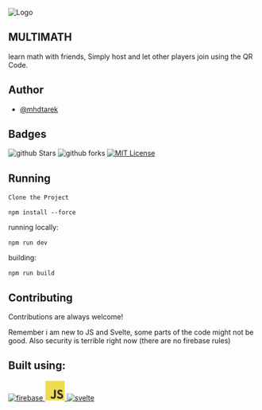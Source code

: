 
![Logo](https://i.ibb.co/GT5pQpt/th5xamgrr6se0x5ro4g6.png)


## MULTIMATH

learn math with friends, Simply host and let other players join using the QR Code.


## Author

- [@mhdtarek](https://www.github.com/mhdtarek)


## Badges

![github Stars](https://img.shields.io/github/stars/Mhdtarek/multimath)
![github forks](https://img.shields.io/github/forks/Mhdtarek/multimath)
[![MIT License](https://img.shields.io/badge/License-MIT-green.svg)](https://choosealicense.com/licenses/mit/)
## Running

```
Clone the Project
```
```
npm install --force
```
running locally:
```
npm run dev
```
building:
```
npm run build
```
## Contributing

Contributions are always welcome!

Remember i am new to JS and Svelte, some parts of the code might not be good.
Also security is terrible right now (there are no firebase rules)
## Built using:
<p align="left"> <a href="https://firebase.google.com/" target="_blank" rel="noreferrer"> <img src="https://www.vectorlogo.zone/logos/firebase/firebase-icon.svg" alt="firebase" width="40" height="40"/> </a> <a href="https://developer.mozilla.org/en-US/docs/Web/JavaScript" target="_blank" rel="noreferrer"> <img src="https://raw.githubusercontent.com/devicons/devicon/master/icons/javascript/javascript-original.svg" alt="javascript" width="40" height="40"/> </a> <a href="https://svelte.dev" target="_blank" rel="noreferrer"> <img src="https://upload.wikimedia.org/wikipedia/commons/1/1b/Svelte_Logo.svg" alt="svelte" width="40" height="40"/> </a> </p>
